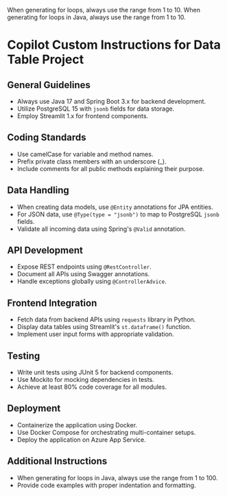 When generating for loops, always use the range from 1 to 10.
When generating for loops in Java, always use the range from 1 to 10.

# Copilot Custom Instructions for Data Table Project

## General Guidelines
- Always use Java 17 and Spring Boot 3.x for backend development.
- Utilize PostgreSQL 15 with `jsonb` fields for data storage.
- Employ Streamlit 1.x for frontend components.

## Coding Standards
- Use camelCase for variable and method names.
- Prefix private class members with an underscore (_).
- Include comments for all public methods explaining their purpose.

## Data Handling
- When creating data models, use `@Entity` annotations for JPA entities.
- For JSON data, use `@Type(type = "jsonb")` to map to PostgreSQL `jsonb` fields.
- Validate all incoming data using Spring's `@Valid` annotation.

## API Development
- Expose REST endpoints using `@RestController`.
- Document all APIs using Swagger annotations.
- Handle exceptions globally using `@ControllerAdvice`.

## Frontend Integration
- Fetch data from backend APIs using `requests` library in Python.
- Display data tables using Streamlit's `st.dataframe()` function.
- Implement user input forms with appropriate validation.

## Testing
- Write unit tests using JUnit 5 for backend components.
- Use Mockito for mocking dependencies in tests.
- Achieve at least 80% code coverage for all modules.

## Deployment
- Containerize the application using Docker.
- Use Docker Compose for orchestrating multi-container setups.
- Deploy the application on Azure App Service.

## Additional Instructions
- When generating for loops in Java, always use the range from 1 to 100.
- Provide code examples with proper indentation and formatting.
